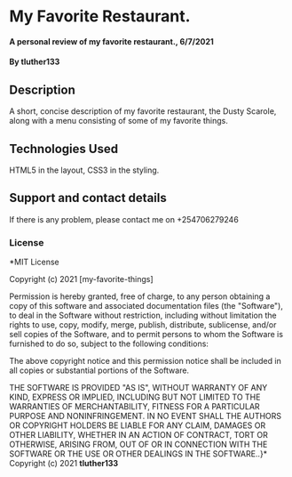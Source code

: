 # My Favorite Restaurant.
#### A personal review of my favorite restaurant., 6/7/2021
#### By **tluther133**
## Description
A short, concise description of my favorite restaurant, the Dusty Scarole, along with a menu consisting of some of my favorite things.
## Technologies Used
HTML5 in the layout, CSS3 in the styling.
## Support and contact details
If there is any problem, please contact me on +254706279246
### License
*MIT License

Copyright (c) 2021 [my-favorite-things]

Permission is hereby granted, free of charge, to any person obtaining a copy
of this software and associated documentation files (the "Software"), to deal
in the Software without restriction, including without limitation the rights
to use, copy, modify, merge, publish, distribute, sublicense, and/or sell
copies of the Software, and to permit persons to whom the Software is
furnished to do so, subject to the following conditions:

The above copyright notice and this permission notice shall be included in all
copies or substantial portions of the Software.

THE SOFTWARE IS PROVIDED "AS IS", WITHOUT WARRANTY OF ANY KIND, EXPRESS OR
IMPLIED, INCLUDING BUT NOT LIMITED TO THE WARRANTIES OF MERCHANTABILITY,
FITNESS FOR A PARTICULAR PURPOSE AND NONINFRINGEMENT. IN NO EVENT SHALL THE
AUTHORS OR COPYRIGHT HOLDERS BE LIABLE FOR ANY CLAIM, DAMAGES OR OTHER
LIABILITY, WHETHER IN AN ACTION OF CONTRACT, TORT OR OTHERWISE, ARISING FROM,
OUT OF OR IN CONNECTION WITH THE SOFTWARE OR THE USE OR OTHER DEALINGS IN THE
SOFTWARE..}*
Copyright (c) 2021 **tluther133**
